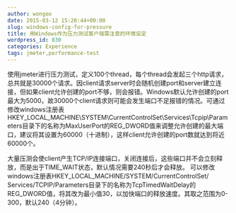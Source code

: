 ```yaml
---
author: wongoo
date: 2015-03-12 15:20:44+00:00
slug: windows-config-for-pressure
title: 用Windows作为压力测试客户端需注意的环境设定
wordpress_id: 830
categories: Experience
tags: jmeter,performance-test
---
```


使用jmeter进行压力测试，定义100个thread，每个thread会发起三个http请求，总共就是30000个请求。因client请求server时会随机创建port和server建立连接，但如果client允许创建的port不够，则会报错。Windows默认允许创建的port最大为5000，故30000个client请求则可能会发生端口不足报错的情况。可通过修改windows注册表HKEY_LOCAL_MACHINE\SYSTEM\CurrentControlSet\Services\Tcpip\Parameters目录下的名称为MaxUserPort的REG_DWORD值来调整允许创建的最大端口，建议将其设置为60000（十进制），这样client允许创建的port数就达到将近60000个。

大量压测会使client产生TCP/IP连接端口，关闭连接后，这些端口并不会立刻释放，而是出于TIME_WAIT状态，默认情况需要240秒后才会释放。
可以修改windows注册表HKEY_LOCAL_MACHINE/SYSTEM/CurrentControlSet/ Services/TCPIP/Parameters目录下的名称为TcpTimedWaitDelay的REG_DWORD值，将其改为最小值30，以加快端口的释放速度。其取之范围为0-300，默认240（4分钟）。

